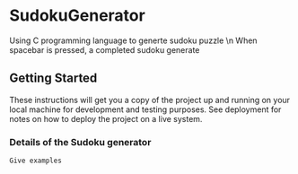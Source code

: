 # SudokuGenerator

Using C programming language to generte sudoku puzzle \n
When spacebar is pressed, a completed sudoku generate 

## Getting Started

These instructions will get you a copy of the project up and running on your local machine for development and testing purposes. See deployment for notes on how to deploy the project on a live system.

### Details of the Sudoku generator

```
Give examples
